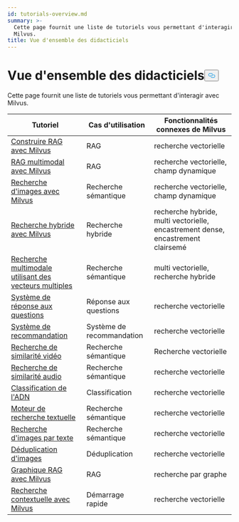 ```yaml
---
id: tutorials-overview.md
summary: >-
  Cette page fournit une liste de tutoriels vous permettant d'interagir avec
  Milvus.
title: Vue d'ensemble des didacticiels
---
```

<h1 id="Tutorials-Overview" class="common-anchor-header">Vue d'ensemble des didacticiels<button data-href="#Tutorials-Overview" class="anchor-icon" translate="no">
      <svg translate="no"
        aria-hidden="true"
        focusable="false"
        height="20"
        version="1.1"
        viewBox="0 0 16 16"
        width="16"
      >
        <path
          fill="#0092E4"
          fill-rule="evenodd"
          d="M4 9h1v1H4c-1.5 0-3-1.69-3-3.5S2.55 3 4 3h4c1.45 0 3 1.69 3 3.5 0 1.41-.91 2.72-2 3.25V8.59c.58-.45 1-1.27 1-2.09C10 5.22 8.98 4 8 4H4c-.98 0-2 1.22-2 2.5S3 9 4 9zm9-3h-1v1h1c1 0 2 1.22 2 2.5S13.98 12 13 12H9c-.98 0-2-1.22-2-2.5 0-.83.42-1.64 1-2.09V6.25c-1.09.53-2 1.84-2 3.25C6 11.31 7.55 13 9 13h4c1.45 0 3-1.69 3-3.5S14.5 6 13 6z"
        ></path>
      </svg>
    </button></h1><p>Cette page fournit une liste de tutoriels vous permettant d'interagir avec Milvus.</p>
<table>
<thead>
<tr><th>Tutoriel</th><th>Cas d'utilisation</th><th>Fonctionnalités connexes de Milvus</th></tr>
</thead>
<tbody>
<tr><td><a href="/docs/fr/build-rag-with-milvus.md">Construire RAG avec Milvus</a></td><td>RAG</td><td>recherche vectorielle</td></tr>
<tr><td><a href="/docs/fr/multimodal_rag_with_milvus.md">RAG multimodal avec Milvus</a></td><td>RAG</td><td>recherche vectorielle, champ dynamique</td></tr>
<tr><td><a href="/docs/fr/image_similarity_search.md">Recherche d'images avec Milvus</a></td><td>Recherche sémantique</td><td>recherche vectorielle, champ dynamique</td></tr>
<tr><td><a href="/docs/fr/hybrid_search_with_milvus.md">Recherche hybride avec Milvus</a></td><td>Recherche hybride</td><td>recherche hybride, multi vectorielle, encastrement dense, encastrement clairsemé</td></tr>
<tr><td><a href="/docs/fr/multimodal_rag_with_milvus.md">Recherche multimodale utilisant des vecteurs multiples</a></td><td>Recherche sémantique</td><td>multi vectorielle, recherche hybride</td></tr>
<tr><td><a href="/docs/fr/question_answering_system.md">Système de réponse aux questions</a></td><td>Réponse aux questions</td><td>recherche vectorielle</td></tr>
<tr><td><a href="/docs/fr/recommendation_system.md">Système de recommandation</a></td><td>Système de recommandation</td><td>recherche vectorielle</td></tr>
<tr><td><a href="/docs/fr/video_similarity_search.md">Recherche de similarité vidéo</a></td><td>Recherche sémantique</td><td>Recherche vectorielle</td></tr>
<tr><td><a href="/docs/fr/audio_similarity_search.md">Recherche de similarité audio</a></td><td>Recherche sémantique</td><td>recherche vectorielle</td></tr>
<tr><td><a href="/docs/fr/dna_sequence_classification.md">Classification de l'ADN</a></td><td>Classification</td><td>recherche vectorielle</td></tr>
<tr><td><a href="/docs/fr/text_search_engine.md">Moteur de recherche textuelle</a></td><td>Recherche sémantique</td><td>recherche vectorielle</td></tr>
<tr><td><a href="/docs/fr/text_image_search.md">Recherche d'images par texte</a></td><td>Recherche sémantique</td><td>recherche vectorielle</td></tr>
<tr><td><a href="/docs/fr/image_deduplication_system.md">Déduplication d'images</a></td><td>Déduplication</td><td>recherche vectorielle</td></tr>
<tr><td><a href="/docs/fr/graph_rag_with_milvus.md">Graphique RAG avec Milvus</a></td><td>RAG</td><td>recherche par graphe</td></tr>
<tr><td><a href="/docs/fr/contextual_retrieval_with_milvus.md">Recherche contextuelle avec Milvus</a></td><td>Démarrage rapide</td><td>recherche vectorielle</td></tr>
</tbody>
</table>
